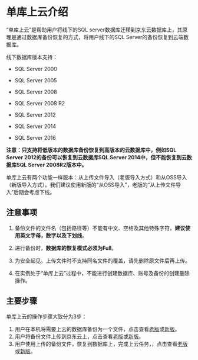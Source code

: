 # 单库上云介绍

“单库上云”是帮助用户将线下的SQL server数据库迁移到京东云数据库上，其原理是通过数据库备份恢复的方式，将用户线下的SQL Server的备份恢复到云端数据库。

线下数据库版本支持：

- SQL Server 2000

- SQL Server 2005

- SQL Server 2008

- SQL Server 2008 R2

- SQL Server 2012

- SQL Server 2014

- SQL Server 2016

**注意：只支持将低版本的数据库备份恢复到高版本的云数据库中，例如SQL Server 2012的备份可以恢复到云数据库SQL Server 2014中，但不能恢复到云数据库SQL Server 2008R2版本中。**

单库上云有两个功能一样版本：从上传文件导入（老版导入方式）和从OSS导入（新版导入方式）。我们建议使用新版的“从OSS导入”，老版的“从上传文件导入”后期会考虑下线。

## 注意事项
1. 备份文件的文件名（包括路径等）不能有中文、空格及其他特殊字符，**建议使用英文字母，数字以及下划线**。

2. 进行备份时，**数据库的恢复模式必须为Full**。

3. 为安全起见，上传文件时不支持同名文件的覆盖，请先删除原文件后再上传。

4. 在实例处于“单库上云”过程中，不能进行创建数据库、账号及备份的创建删除操作。

## 主要步骤
单库上云的操作步骤大致分为3步：

1. 用户在本机将需要上云的数据库备份为一个文件，点击查看[老版](Backup-Local-Database.md)或[新版](./V2/Backup-Local-Database-v2.md)。
2. 用户将备份文件上传到京东云上，点击查看[老版](Upload-Backup.md)或[新版](./V2/Upload-Backup-v2.md)。
3. 用户使用上传的备份文件，恢复到数据库上，完成上云任务，，点击查看[老版](Import-Backup.md)或[新版](./V2/Import-Backup-v2.md)。
